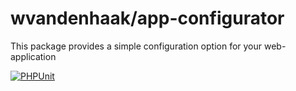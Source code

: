 wvandenhaak/app-configurator
=========

This package provides a simple configuration option for your web-application

[![PHPUnit](https://github.com/wvandenhaak/app-configurator/workflows/PHPUnit/badge.svg)](https://github.com/wvandenhaak/app-configurator/actions)

